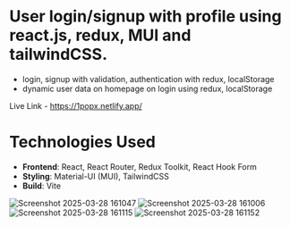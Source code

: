 # User login/signup with profile using react.js, redux, MUI and tailwindCSS.
- login, signup with validation, authentication with redux, localStorage
- dynamic user data on homepage on login using redux, localStorage

Live Link - https://1popx.netlify.app/

# Technologies Used

- **Frontend**: React, React Router, Redux Toolkit, React Hook Form
- **Styling**: Material-UI (MUI), TailwindCSS   
- **Build**: Vite

![Screenshot 2025-03-28 161047](https://github.com/user-attachments/assets/21568b5b-dd9e-4d1a-af23-b4b012721746)
![Screenshot 2025-03-28 161006](https://github.com/user-attachments/assets/7d8003fe-4f67-4c73-8cc4-6a6c48bf173c)
![Screenshot 2025-03-28 161115](https://github.com/user-attachments/assets/d7ef8897-17ad-4233-84ff-6012ac635295)
![Screenshot 2025-03-28 161152](https://github.com/user-attachments/assets/4b68c4d3-a753-48a8-a045-36c65c03b552)
